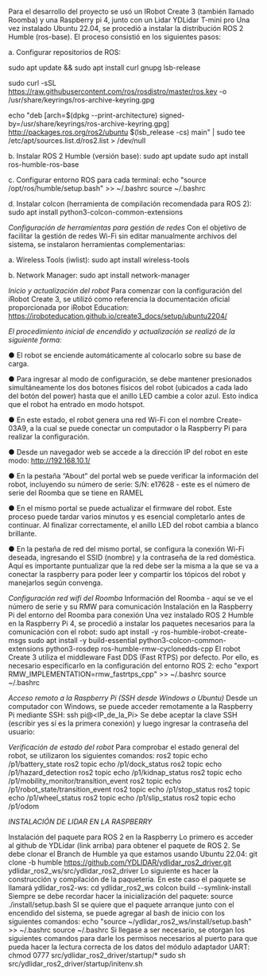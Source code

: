 Para el desarrollo del proyecto se usó un IRobot Create 3 (también llamado Roomba) y una Raspberry pi 4, junto con un Lidar YDLidar T-mini pro
Una vez instalado Ubuntu 22.04, se procedió a instalar la distribución ROS 2 Humble
(ros-base). El proceso consistió en los siguientes pasos:

a. Configurar repositorios de ROS:

sudo apt update && sudo apt install curl gnupg lsb-release

sudo curl -sSL https://raw.githubusercontent.com/ros/rosdistro/master/ros.key -o /usr/share/keyrings/ros-archive-keyring.gpg

echo "deb [arch=$(dpkg --print-architecture) signed-by=/usr/share/keyrings/ros-archive-keyring.gpg] http://packages.ros.org/ros2/ubuntu
$(lsb_release -cs) main" | sudo tee /etc/apt/sources.list.d/ros2.list > /dev/null

b. Instalar ROS 2 Humble (versión base):
sudo apt update
sudo apt install ros-humble-ros-base

c. Configurar entorno ROS para cada terminal:
echo "source /opt/ros/humble/setup.bash" >> ~/.bashrc
source ~/.bashrc

d. Instalar colcon (herramienta de compilación recomendada para ROS 2):
sudo apt install python3-colcon-common-extensions

*Configuración de herramientas para gestión de redes*
Con el objetivo de facilitar la gestión de redes Wi-Fi sin editar manualmente archivos del sistema, se instalaron herramientas complementarias:

a. Wireless Tools (iwlist):
sudo apt install wireless-tools


b. Network Manager:
sudo apt install network-manager


*Inicio y actualización del robot*
Para comenzar con la configuración del iRobot Create 3, se utilizó como referencia la documentación oficial proporcionada por iRobot Education:
https://iroboteducation.github.io/create3_docs/setup/ubuntu2204/


*El procedimiento inicial de encendido y actualización se realizó de la siguiente forma:*


● El robot se enciende automáticamente al colocarlo sobre su base de carga.


● Para ingresar al modo de configuración, se debe mantener presionados simultáneamente los dos botones físicos del robot (ubicados a cada lado del botón del power) hasta que el anillo LED cambie a color azul. Esto indica que el robot ha entrado en modo hotspot.


● En este estado, el robot genera una red Wi-Fi con el nombre Create-03A9, a la cual se puede conectar un computador o la Raspberry Pi para realizar la configuración.


● Desde un navegador web se accede a la dirección IP del robot en este modo:
http://192.168.10.1/


● En la pestaña “About” del portal web se puede verificar la información del robot, incluyendo su número de serie:
S/N: e17628 - este es el número de serie del Roomba que se tiene en RAMEL


● En el mismo portal se puede actualizar el firmware del robot. Este proceso puede tardar varios minutos y es esencial completarlo antes de continuar. Al finalizar correctamente,
el anillo LED del robot cambia a blanco brillante.


● En la pestaña de red del mismo portal, se configura la conexión Wi-Fi deseada, ingresando el SSID (nombre) y la contraseña de la red doméstica. Aquí es importante puntualizar que la red debe ser la misma a la que se va a conectar la raspberry para poder leer y compartir los tópicos del robot y manejarlos según convenga.


*Configuración red wifi del Roomba*
Información del Roomba - aquí se ve el número de serie y su RMW para comunicación
Instalación en la Raspberry Pi del entorno del Roomba para conexión
Una vez instalado ROS 2 Humble en la Raspberry Pi 4, se procedió a instalar los paquetes
necesarios para la comunicación con el robot:
sudo apt install -y ros-humble-irobot-create-msgs
sudo apt install -y build-essential python3-colcon-common-extensions python3-rosdep
ros-humble-rmw-cyclonedds-cpp
El robot Create 3 utiliza el middleware Fast DDS (Fast RTPS) por defecto. Por ello, es
necesario especificarlo en la configuración del entorno ROS 2:
echo "export RMW_IMPLEMENTATION=rmw_fastrtps_cpp" >> ~/.bashrc
source ~/.bashrc

*Acceso remoto a la Raspberry Pi (SSH desde Windows o Ubuntu)*
Desde un computador con Windows, se puede acceder remotamente a la Raspberry Pi
mediante SSH:
ssh pi@<IP_de_la_Pi>
Se debe aceptar la clave SSH (escribir yes sí es la primera conexión) y luego ingresar la contraseña del usuario:

*Verificación de estado del robot*
Para comprobar el estado general del robot, se utilizaron los siguientes comandos:
ros2 topic echo /p1/battery_state
ros2 topic echo /p1/dock_status
ros2 topic echo /p1/hazard_detection
ros2 topic echo /p1/kidnap_status
ros2 topic echo /p1/mobility_monitor/transition_event
ros2 topic echo /p1/robot_state/transition_event
ros2 topic echo /p1/stop_status
ros2 topic echo /p1/wheel_status
ros2 topic echo /p1/slip_status
ros2 topic echo /p1/odom

*INSTALACIÓN DE LIDAR EN LA RASPBERRY*

Instalación del paquete para ROS 2 en la Raspberry
Lo primero es acceder al github de YDLidar (link arriba) para obtener el paquete de ROS 2.
Se debe clonar el Branch de Humble ya que estamos usando Ubuntu 22.04:
git clone -b humble https://github.com/YDLIDAR/ydlidar_ros2_driver.git
ydlidar_ros2_ws/src/ydlidar_ros2_driver
Lo siguiente es hacer la construcción y compilación de la paquetería. En este caso el paquete se llamará ydlidar_ros2-ws:
cd ydlidar_ros2_ws
colcon build --symlink-install
Siempre se debe recordar hacer la inicialización del paquete:
source ./install/setup.bash
SI se quiere que el paquete arranque junto con el encendido del sistema, se puede agregar al bash de inicio con los siguientes comandos:
echo "source ~/ydlidar_ros2_ws/install/setup.bash" >> ~/.bashrc
source ~/.bashrc
Si llegase a ser necesario, se otorgan los siguientes comandos para darle los permisos necesarios al puerto para que pueda hacer la lectura correcta de los datos del módulo adaptador UART:
chmod 0777 src/ydlidar_ros2_driver/startup/*
sudo sh src/ydlidar_ros2_driver/startup/initenv.sh
